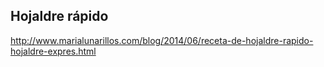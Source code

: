 ## Hojaldre rápido

http://www.marialunarillos.com/blog/2014/06/receta-de-hojaldre-rapido-hojaldre-expres.html
